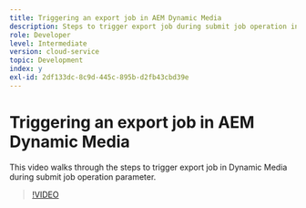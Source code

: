 ```yaml
---
title: Triggering an export job in AEM Dynamic Media
description: Steps to trigger export job during submit job operation in Dynamic Media.
role: Developer
level: Intermediate
version: cloud-service
topic: Development
index: y
exl-id: 2df133dc-8c9d-445c-895b-d2fb43cbd39e
---
```

# Triggering an export job in AEM Dynamic Media

This video walks through the steps to trigger export job in Dynamic Media during submit job operation parameter.

>[!VIDEO](https://video.tv.adobe.com/v/335454?quality=9&learn=on)
